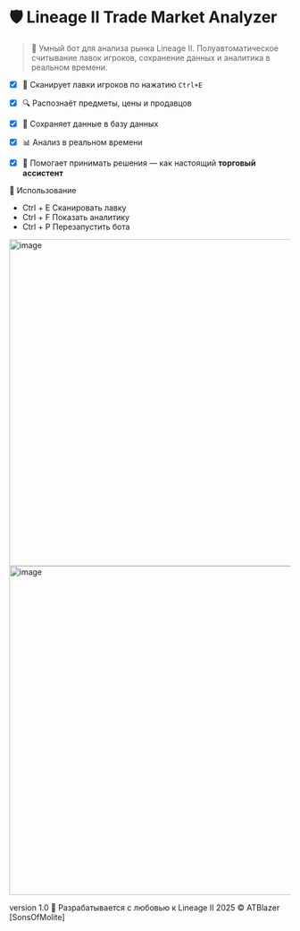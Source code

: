 # 🛡️ Lineage II Trade Market Analyzer 

> 🧠 Умный бот для анализа рынка Lineage II.
Полуавтоматическое считывание лавок игроков, сохранение данных и аналитика в реальном времени.

- [x] 📸 Сканирует лавки игроков по нажатию `Ctrl+E`
- [x] 🔍 Распознаёт предметы, цены и продавцов 
- [x] 💾 Сохраняет данные в базу данных
- [x] 📊 Анализ в реальном времени
- [x] 🧠 Помогает принимать решения — как настоящий **торговый ассистент**


🎯 Использование

- Ctrl + E Сканировать лавку
- Ctrl + F Показать аналитику
- Ctrl + P Перезапустить бота


<img width="975" height="584" alt="image" src="https://github.com/user-attachments/assets/360370d5-de52-40ab-94d0-391360a93194" />
<img width="1073" height="588" alt="image" src="https://github.com/user-attachments/assets/31e924e1-8b8d-41cd-aab0-352f705e6842" />






version 1.0
🧩 Разрабатывается с любовью к Lineage II
2025 © ATBlazer [SonsOfMolite]  
